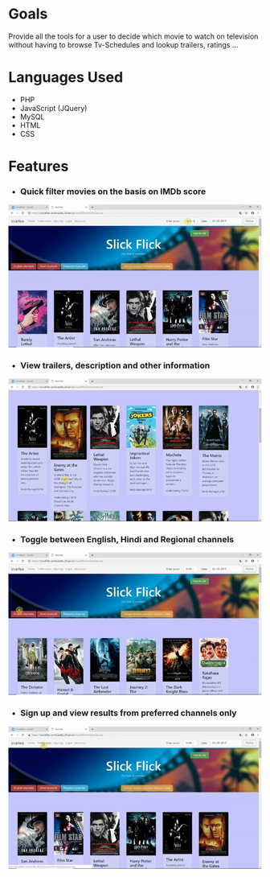 

# Goals
Provide all the tools for a user to decide which movie to watch on television without having to browse Tv-Schedules and lookup trailers, ratings ...

# Languages Used
- PHP
- JavaScript (JQuery)
- MySQL 
- HTML
- CSS
# Features
- ### Quick filter movies on the basis on IMDb score
![alt text](/media/imdbFilter.gif)
- ### View trailers, description and other information
![alt text](/media/trailerViewDemo.gif)
- ### Toggle between English, Hindi and Regional channels
![alt text](/media/quickSelects.gif)
- ### Sign up and view results from preferred channels only
![alt text](/media/preferencesDemo.gif)
